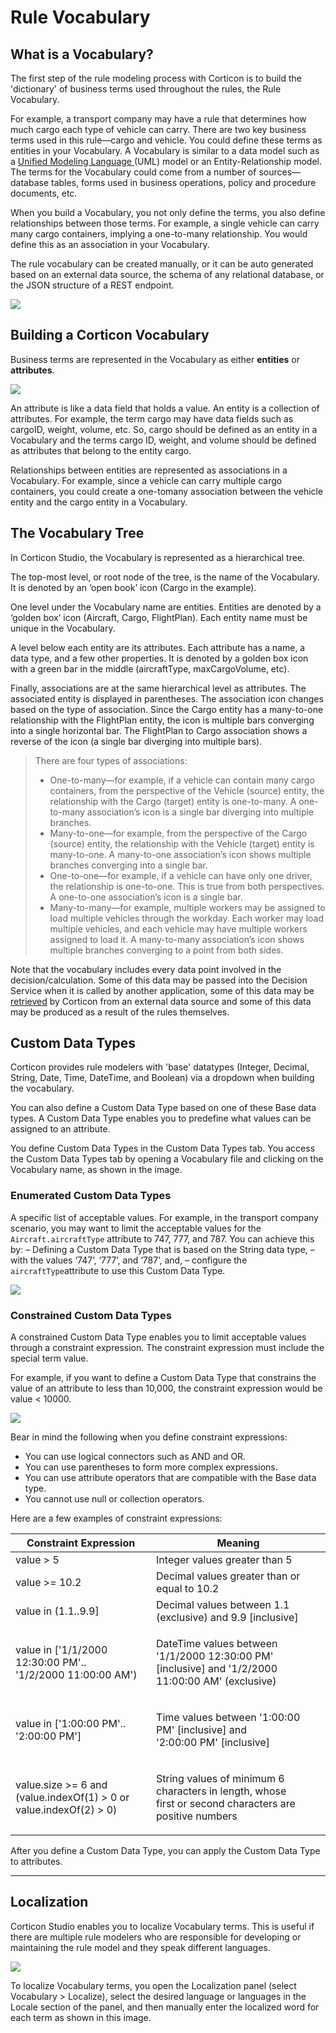 # Rule Vocabulary

## What is a Vocabulary?

The first step of the rule modeling process with Corticon is to build the 'dictionary' of business terms used throughout the rules, the Rule Vocabulary.

For example, a transport company may have a rule that determines how much cargo each type of vehicle can carry. There are two key business terms used in this rule—cargo and vehicle. You could define these terms as entities in your Vocabulary. A Vocabulary is similar to a data model such as a [Unified Modeling Language ](https://www.uml.org/what-is-uml.htm)(UML) model or an Entity-Relationship model. The terms for the Vocabulary could come from a number of sources—database tables, forms used in business operations, policy and procedure documents, etc.

When you build a Vocabulary, you not only define the terms, you also define relationships between those terms. For example, a single vehicle can carry many cargo containers, implying a one-to-many relationship. You would define this as an association in your Vocabulary.

The rule vocabulary can be created manually, or it can be auto generated based on an external data source, the schema of any relational database, or the JSON structure of a REST endpoint.

![](https://cdn.jsdelivr.net/gh/corticon/documentation/docs/assets/pop-from-json.png)

## Building a Corticon Vocabulary

Business terms are represented in the Vocabulary as either **entities** or **attributes**.

![](https://cdn.jsdelivr.net/gh/corticon/documentation/docs/assets/vocab-overview.png)

An attribute is like a data field that holds a value. An entity is a collection of attributes. For example, the term cargo may have data fields such as cargoID, weight, volume, etc. So, cargo should be defined as an entity in a Vocabulary and the terms cargo ID, weight, and volume should be defined as attributes that belong to the entity cargo.

Relationships between entities are represented as associations in a Vocabulary. For example, since a vehicle can carry multiple cargo containers, you could create a one-tomany association between the vehicle entity and the cargo entity in a Vocabulary.

## The Vocabulary Tree

In Corticon Studio, the Vocabulary is represented as a hierarchical tree.

The top-most level, or root node of the tree, is the name of the Vocabulary. It is denoted by an ‘open book’ icon (Cargo in the example).

One level under the Vocabulary name are entities. Entities are denoted by a ‘golden box’ icon (Aircraft, Cargo, FlightPlan). Each entity name must be unique in the Vocabulary.

A level below each entity are its attributes. Each attribute has a name, a data type, and a few other properties. It is denoted by a golden box icon with a green bar in the middle (aircraftType, maxCargoVolume, etc).

Finally, associations are at the same hierarchical level as attributes. The associated entity is displayed in parentheses. The association icon changes based on the type of association. Since the Cargo entity has a many-to-one relationship with the FlightPlan entity, the icon is multiple bars converging into a single horizontal bar. The FlightPlan to Cargo association shows a reverse of the icon (a single bar diverging into multiple bars).

> There are four types of associations:
> * One-to-many—for example, if a vehicle can contain many cargo containers, from the perspective of the Vehicle (source) entity, the relationship with the Cargo (target) entity is one-to-many. A one-to-many association’s icon is a single bar diverging into multiple branches.
> * Many-to-one—for example, from the perspective of the Cargo (source) entity, the relationship with the Vehicle (target) entity is many-to-one. A many-to-one association’s icon shows multiple branches converging into a single bar.
> * One-to-one—for example, if a vehicle can have only one driver, the relationship is one-to-one. This is true from both perspectives. A one-to-one association’s icon is a single bar.
> * Many-to-many—for example, multiple workers may be assigned to load multiple vehicles through the workday. Each worker may load multiple vehicles, and each vehicle may have multiple workers assigned to load it. A many-to-many association’s icon shows multiple branches converging to a point from both sides.


Note that the vocabulary includes every data point involved in the decision/calculation. Some of this data may be passed into the Decision Service when it is called by another application, some of this data may be [retrieved](https://docs.progress.com/bundle/corticon-data-integration/page/Why-your-rules-might-want-to-access-external-data.html) by Corticon from an external data source and some of this data may be produced as a result of the rules themselves.

## Custom Data Types

Corticon provides rule modelers with 'base' datatypes (Integer, Decimal, String, Date, Time, DateTime, and Boolean) via a dropdown when building the vocabulary.

You can also define a Custom Data Type based on one of these Base data types. A Custom Data Type enables you to predefine what values can be assigned to an attribute.

You define Custom Data Types in the Custom Data Types tab. You access the Custom Data Types tab by opening a Vocabulary file and clicking on the Vocabulary name, as shown in the image.

### Enumerated Custom Data Types

A specific list of acceptable values. For example, in the transport company scenario, you may want to limit the acceptable values for the `Aircraft.aircraftType` attribute to 747, 777, and 787. You can achieve this by: – Defining a Custom Data Type that is based on the String data type, – with the values ‘747’, ‘777’, and ‘787’, and, – configure the `aircraftType`attribute to use this Custom Data Type.

![](https://cdn.jsdelivr.net/gh/corticon/documentation/docs/assets/enumDataType.png)

### Constrained Custom Data Types
A constrained Custom Data Type enables you to limit acceptable values through a constraint expression. The constraint expression must include the special term value.

For example, if you want to define a Custom Data Type that constrains the value of an attribute to less than 10,000, the constraint expression would be value < 10000.

![](https://cdn.jsdelivr.net/gh/corticon/documentation/docs/assets/constraint-cdt.png)

Bear in mind the following when you define constraint expressions:

* You can use logical connectors such as AND and OR.
* You can use parentheses to form more complex expressions.
* You can use attribute operators that are compatible with the Base data type.
* You cannot use null or collection operators.

Here are a few examples of constraint expressions:

| Constraint Expression                                                           | Meaning                                                                                                          |
| ------------------------------------------------------------------------------- | ---------------------------------------------------------------------------------------------------------------- |
| value > 5                                                                       | Integer values greater than 5                                                                                    |
| value >= 10.2                                                                   | Decimal values greater than or equal to 10.2                                                                     |
| value in (1.1..9.9]                                                             | Decimal values between 1.1 (exclusive) and 9.9 \[inclusive]                                                      |
| <p>value in ['1/1/2000 12:30:00 PM'..<br>'1/2/2000 11:00:00 AM')</p>            | <p>DateTime values between '1/1/2000 12:30:00 PM'<br>[inclusive] and '1/2/2000 11:00:00 AM' (exclusive)</p>      |
| value in \['1:00:00 PM'.. '2:00:00 PM']                                         | <p>Time values between '1:00:00 PM' [inclusive] and<br>'2:00:00 PM' [inclusive]</p>                              |
| <p>value.size >= 6 and<br>(value.indexOf(1) > 0 or<br>value.indexOf(2) > 0)</p> | <p>String values of minimum 6 characters in length, whose<br>first or second characters are positive numbers</p> |


After you define a Custom Data Type, you can apply the Custom Data Type to attributes.


---

## Localization

Corticon Studio enables you to localize Vocabulary terms. This is useful if there are multiple rule modelers who are responsible for developing or maintaining the rule model and they speak different languages.

![](https://cdn.jsdelivr.net/gh/corticon/documentation/docs/assets/local.png)

To localize Vocabulary terms, you open the Localization panel (select Vocabulary > Localize), select the desired language or languages in the Locale section of the panel, and then manually enter the localized word for each term as shown in this image.
